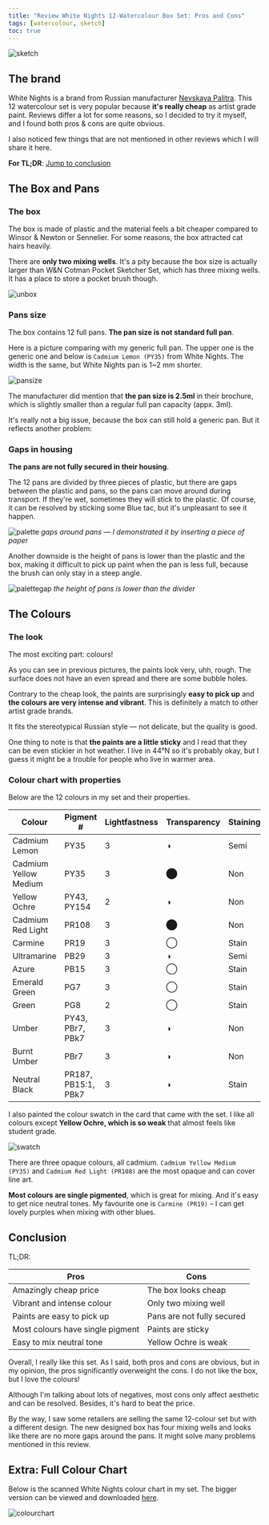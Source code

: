 ```yaml
---
title: "Review White Nights 12-Watercolour Box Set: Pros and Cons"
tags: [watercolour, sketch]
toc: true
---
```


![sketch](sketch.jpg)

## The brand

White Nights is a brand from Russian manufacturer [Nevskaya Palitra](https://www.nevapalette.com). This 12 watercolour set is very popular because **it's really cheap** as artist grade paint. Reviews differ a lot for some reasons, so I decided to try it myself, and I found both pros & cons are quite obvious.

I also noticed few things that are not mentioned in other reviews which I will share it here.

**For TL;DR**: [Jump to conclusion](#conclusion)

## The Box and Pans

### The box

The box is made of plastic and the material feels a bit cheaper compared to Winsor & Newton or Sennelier. For some reasons, the box attracted cat hairs heavily.

There are **only two mixing wells**. It's a pity because the box size is actually larger than W&N Cotman Pocket Sketcher Set, which has three mixing wells. It has a place to store a pocket brush though.

![unbox](unbox.jpg)

### Pans size

 The box contains 12 full pans. **The pan size is not standard full pan**.

Here is a picture comparing with my generic full pan. The upper one is the generic one and below is `Cadmium Lemon (PY35)` from White Nights. The width is the same, but White Nights pan is 1~2 mm shorter.

![pansize](pansize.jpg)

The manufacturer did mention that **the pan size is 2.5ml** in their brochure, which is slightly smaller than a regular full pan capacity (appx. 3ml).

It's really not a big issue, because the box can still hold a generic pan. But it reflects another problem:

### Gaps in housing

**The pans are not fully secured in their housing**.

The 12 pans are divided by three pieces of plastic, but there are gaps between the plastic and pans, so the pans can move around during transport. If they're wet, sometimes they will stick to the plastic. Of course, it can be resolved by sticking some Blue tac, but it's unpleasant to see it happen.

![palette](palette.jpg)
*gaps around pans — I demonstrated it by inserting a piece of paper*

Another downside is the height of pans is lower than the plastic and the box, making it difficult to pick up paint when the pan is less full, because the brush can only stay in a steep angle.

![palettegap](palettegap.jpg)
*the height of pans is lower than the divider*

## The Colours

### The look

The most exciting part: colours!

As you can see in previous pictures, the paints look very, uhh, rough. The surface does not have an even spread and there are some bubble holes.

Contrary to the cheap look, the paints are surprisingly **easy to pick up** and **the colours are very intense and vibrant**. This is definitely a match to other artist grade brands.

It fits the stereotypical Russian style — not delicate, but the quality is good.

One thing to note is that **the paints are a little sticky** and I read that they can be even stickier in hot weather. I live in 44°N so it's probably okay, but I guess it might be a trouble for people who live in warmer area.

### Colour chart with properties

Below are the 12 colours in my set and their properties.

| Colour | Pigment # | Lightfastness | Transparency | Staining | Granulating |
|--------|--------|--------|--------|--------|--------|
| Cadmium Lemon | PY35 | 3 | ◑ | Semi | |
| Cadmium Yellow Medium | PY35 | 3 | ⬤ | Non | |
| Yellow Ochre | PY43, PY154 | 2 | ◑ | Non | |
| Cadmium Red Light | PR108 | 3 | ⬤ | Non | Y |
| Carmine | PR19 | 3 | ◯ | Stain | |
| Ultramarine | PB29 | 3 | ◑ | Semi | Y |
| Azure | PB15 | 3 | ◯ | Stain | |
| Emerald Green | PG7 | 3 | ◯ | Stain | |
| Green | PG8 | 2 | ◯ | Stain | |
| Umber | PY43, PBr7, PBk7 | 3 | ◑ | Non | |
| Burnt Umber | PBr7 | 3 | ◑ | Non | Y |
| Neutral Black | PR187, PB15:1, PBk7 | 3 | ◑ | Stain | |

I also painted the colour swatch in the card that came with the set. I like all colours except **Yellow Ochre, which is so weak** that almost feels like student grade.

![swatch](swatch.jpg)

There are three opaque colours, all cadmium. `Cadmium Yellow Medium (PY35)` and `Cadmium Red Light (PR108)` are the most opaque and can cover line art.

**Most colours are single pigmented**, which is great for mixing. And it's easy to get nice neutral tones. My favourite one is `Carmine (PR19)` – I can get lovely purples when mixing with other blues.

## Conclusion

TL;DR:

| Pros      | Cons |
| ----------- | ----------- |
| Amazingly cheap price     | The box looks cheap      |
| Vibrant and intense colour  | Only two mixing well        |
| Paints are easy to pick up  | Pans are not fully secured        |
| Most colours have single pigment | Paints are sticky |
| Easy to mix neutral tone | Yellow Ochre is weak |

Overall, I really like this set. As I said, both pros and cons are obvious, but in my opinion, the pros significantly overweight the cons. I do not like the box, but I love the colours!

Although I'm talking about lots of negatives, most cons only affect aesthetic and can be resolved. Besides, it's hard to beat the price.

By the way, I saw some retailers are selling the same 12-colour set but with a different design. The new designed box has four mixing wells and looks like there are no more gaps around the pans. It might solve many problems mentioned in this review.

## Extra: Full Colour Chart

Below is the scanned White Nights colour chart in my set. The bigger version can be viewed and downloaded [here](whiteNightsColorChart.jpeg).

![colourchart](WhiteNightsColorChart.jpeg)